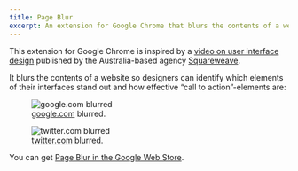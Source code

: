 ```yaml
---
title: Page Blur
excerpt: An extension for Google Chrome that blurs the contents of a website.
---
```

This extension for Google Chrome is inspired by a [video on user interface design](http://youtu.be/r2CbbBLVaPk) published by the Australia-based agency [Squareweave](https://www.squareweave.com.au/).

It blurs the contents of a website so designers can identify which elements of their interfaces stand out and how effective “call to action”-elements are:

<figure>
  <picture>
	  <source srcset=“/images/page-blur/google-large.jpg" media="(min-width: 960px)">
	  <source srcset=“/images/page-blur/google-medium.jpg" media="(min-width: 720px)">
  	<source srcset=“/images/page-blur/google-small.jpg" media="(min-width: 480px)">
	  <source srcset=“/images/page-blur/google-smallest.jpg">
  	<img srcset=“/images/page-blur/google-smallest.jpg" alt="google.com blurred">
  </picture>
  <figcaption>
    <a href="http://google.com/">google.com</a> blurred.
  </figcaption>
</figure>

<figure>
  <picture>
	  <source srcset=“/images/page-blur/twitter-large.jpg" media="(min-width: 960px)">
	  <source srcset=“/images/page-blur/twitter-medium.jpg" media="(min-width: 720px)">
  	<source srcset=“/images/page-blur/twitter-small.jpg" media="(min-width: 480px)">
	  <source srcset=“/images/page-blur/twitter-smallest.jpg">
  	<img srcset=“/images/page-blur/twitter-smallest.jpg" alt="twitter.com blurred">
  </picture>
  <figcaption>
    <a href="http://twitter.com/">twitter.com</a> blurred.
  </figcaption>
</figure>

You can get [Page Blur in the Google Web Store](https://chrome.google.com/webstore/detail/page-blur/hccnpcmplcnoegldfkjlapieahgcpfdp).